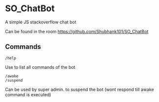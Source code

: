 # SO_ChatBot

A simple JS stackoverflow chat bot

Can be found in the room https://github.com/Shubhank101/SO_ChatBot

## Commands

```
/help 
```
Use to list all commands of the bot

```
/awake
/suspend
```
Can be used by super admin. to suspend the bot (wont respond till awake command is executed)
